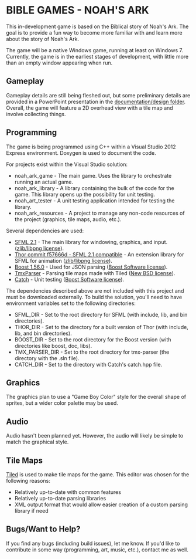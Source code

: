 # BIBLE GAMES - NOAH'S ARK

This in-development game is based on the Biblical story of Noah's Ark.  The goal is to provide a fun way to become more familiar with and learn more about the story of Noah's Ark.

The game will be a native Windows game, running at least on Windows 7.  Currently, the game is in the earliest stages of development, with little more than an empty window appearing when run.

## Gameplay

Gameplay details are still being fleshed out, but some preliminary details are provided in a PowerPoint presentation in the [documentation/design folder](noah_ark/documentation/design).  Overall, the game will feature a 2D overhead view with a tile map and involve collecting things.

## Programming

The game is being programmed using C++ within a Visual Studio 2012 Express environment.  Doxygen is used to document the code.

For projects exist within the Visual Studio solution:
* noah_ark_game - The main game.  Uses the library to orchestrate running an actual game.
* noah_ark_library - A library containing the bulk of the code for the game.  This library opens up the possibility for unit testing.
* noah_art_tester - A unit testing application intended for testing the library.
* noah_ark_resources - A project to manage any non-code resources of the project (graphics, tile maps, audio, etc.).

Several dependencies are used:
* [SFML 2.1](http://sfml-dev.org/) - The main library for windowing, graphics, and input. ([zlib/libpng license](http://sfml-dev.org/license.php)).
* [Thor commit f57666d - SFML 2.1 compatible](http://www.bromeon.ch/libraries/thor/) - An extension library for SFML for animation ([zlib/libpng license](https://github.com/Bromeon/Thor/blob/master/License.txt)).
* [Boost 1.56.0](http://www.boost.org/) - Used for JSON parsing ([Boost Software license](http://www.boost.org/LICENSE_1_0.txt)).
* [TmxParser](https://code.google.com/p/tmx-parser/) - Parsing tile maps made with Tiled ([New BSD license](https://code.google.com/p/tmx-parser/source/browse/trunk/LICENSE)).
* [Catch](https://github.com/philsquared/Catch) - Unit testing ([Boost Software license](https://github.com/philsquared/Catch/blob/master/LICENSE_1_0.txt)).

The dependencies described above are not included with this project and must be downloaded externally.  To build the solution, you'll need to have environment variables set to the following directories:

* SFML_DIR - Set to the root directory for SFML (with include, lib, and bin directories).
* THOR_DIR - Set to the directory for a built version of Thor (with include, lib, and bin directories).
* BOOST_DIR - Set to the root directory for the Boost version (with directories like boost, doc, libs).
* TMX_PARSER_DIR - Set to the root directory for tmx-parser (the directory with the .sln file).
* CATCH_DIR - Set to the directory with Catch's catch.hpp file.

## Graphics

The graphics plan to use a "Game Boy Color" style for the overall shape of sprites, but a wider color palette may be used.

## Audio

Audio hasn't been planned yet.  However, the audio will likely be simple to match the graphical style.

## Tile Maps

[Tiled](http://www.mapeditor.org/) is used to make tile maps for the game.  This editor was chosen for the following reasons:
* Relatively up-to-date with common features
* Relatively up-to-date parsing libraries
* XML output format that would allow easier creation of a custom parsing library if need

## Bugs/Want to Help?

If you find any bugs (including build issues), let me know.  If you'd like to contribute in some way (programming, art, music, etc.), contact me as well.
